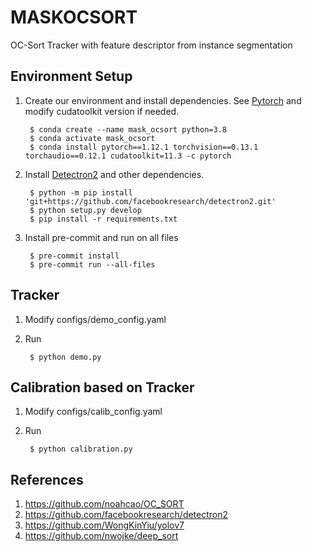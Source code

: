# MASKOCSORT
OC-Sort Tracker with feature descriptor from instance segmentation

## Environment Setup
1. Create our environment and install dependencies. See [Pytorch](https://pytorch.org/) and modify cudatoolkit version if needed.

        $ conda create --name mask_ocsort python=3.8
        $ conda activate mask_ocsort
        $ conda install pytorch==1.12.1 torchvision==0.13.1 torchaudio==0.12.1 cudatoolkit=11.3 -c pytorch

2. Install [Detectron2](https://github.com/facebookresearch/detectron2) and other dependencies.

        $ python -m pip install 'git+https://github.com/facebookresearch/detectron2.git'
        $ python setup.py develop
        $ pip install -r requirements.txt

3. Install pre-commit and run on all files

        $ pre-commit install
        $ pre-commit run --all-files

## Tracker
1. Modify configs/demo_config.yaml
2. Run

        $ python demo.py

## Calibration based on Tracker
1. Modify configs/calib_config.yaml
2. Run

        $ python calibration.py


## References
1. https://github.com/noahcao/OC_SORT
2. https://github.com/facebookresearch/detectron2
3. https://github.com/WongKinYiu/yolov7
4. https://github.com/nwojke/deep_sort
